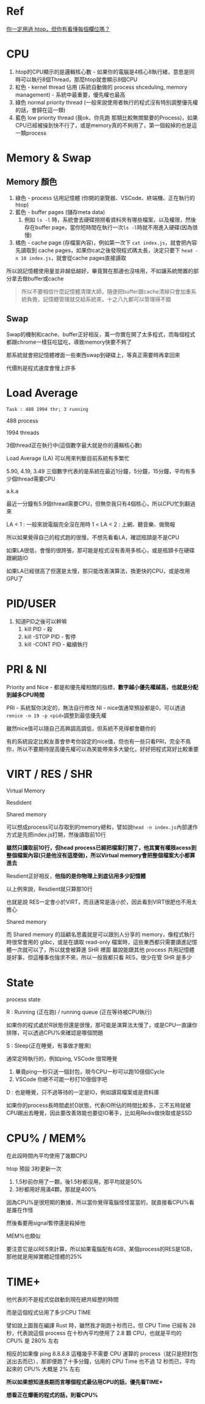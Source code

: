 # Ref

[你一定用過 htop，但你有看懂每個欄位嗎？](https://medium.com/starbugs/do-you-understand-htop-ffb72b3d5629)


# CPU

1. htop的CPU顯示的是邏輯核心數 - 如果你的電腦是4核心8執行緒，意思是同時可以執行8個Thread，那麼htop就會顯示8個CPU
2. 紅色 - kernel thread 佔用 (系統自動做的 process shceduling, memory management) - 系統中最重要，優先權也最高
3. 綠色 normal priority thread (一般來說使用者執行的程式沒有特別調整優先權的話，會歸在這一類)
4. 藍色 low priority thread (我ok、你先跑 那類比較無關緊要的Process)，如果CPU已經被操到快不行了，或是memory真的不夠用了，第一個殺掉的也是這一類process

# Memory & Swap

## Memory 顏色
1. 綠色 - process 佔用記憶體 (你開的瀏覽器、VSCode、終端機、正在執行的htop)
2. 藍色 - buffer pages (儲存meta data)
   1. 例如 `ls -l` 時，系統會去硬碟撈撈看資料夾有哪些檔案，以及權限，然後存在buffer page，當你短時間在執行一次`ls -l`時就不用進入硬碟(因為很慢)
3. 橘色 - cache page (存檔案內容)，例如第一次下 `cat index.js`，就會把內容先讀取到 cache pages，如果你cat之後發現程式碼太長，決定只要下 `head -n 10 index.js`，就會從cache pages直接讀取

所以說記憶體使用量並非越低越好，畢竟賢在那邊也沒啥用，不如讓系統閒置的部分拿去做buffer或cache

> 所以不要相信什麼記憶體清理大師，隨便把buffer跟cache清掉只會加重系統負擔，記憶體管理就交給系統來，十之八九都可以管理得不錯

## Swap

Swap的機制和cache、buffer正好相反，萬一你實在開了太多程式，而每個程式都跟chrome一樣狂吃猛吃，導致memory快要不夠了

那系統就會把記憶體裡面一些東西swap到硬碟上，等真正需要時再拿回來

代價則是程式速度會慢上許多

# Load Average

`Task : 488 1994 thr; 3 running`

488 process

1994 threads

3個thread正在執行中(這個數字最大就是你的邏輯核心數)

Load Average (LA) 可以用來判斷目前系統有多繁忙

5.90, 4.19, 3.49 三個數字代表的是系統在最近1分鐘，5分鐘，15分鐘，平均有多少個thread需要CPU

a.k.a

最近一分鐘有5.9個thread需要CPU，但無奈我只有4個核心，所以CPU忙到翻過來

LA < 1 : 一般來說電腦完全沒在用時
1 < LA < 2 : 上網、聽音樂、做簡報

所以如果覺得自己的程式跑的很慢，不想先看看LA，確認瓶頸是不是CPU

如果LA很低，會慢的很誇張，那可能是程式沒有善用多核心，或是瓶頸卡在硬碟跟網路IO

如果LA已經很高了但還是太慢，那只能改善演算法，換更快的CPU，或是改用GPU了

# PID/USER

1. 知道PID之後可以幹嘛
   1. kill PID - 殺
   2. kill -STOP PID - 暫停
   3. kill -CONT PID - 繼續執行

# PRI & NI

Priority and Nice - 都是和優先權相關的指標，**數字越小優先權越高，也就是分配到越多CPU時間**

PRI - 系統幫你決定的，無法自行修改
NI - nice值通常預設都是0，可以透過`renice -n 19 -p <pid>`調整到最低優先權

雖然nice值可以隨自己高興調高調低，但系統不見得都會聽你的

有的系統設定比較友善會參考你設定的nice值，但也有一些只看PRI，完全不鳥你，所以不要期待提高優先權可以為笑能帶來多大變化，好好把程式寫好比較重要

# VIRT / RES / SHR

Virtual Memory

Resdident

Shared memory

可以想成process可以存取到的memory總和，譬如說`head -n index.js`內部運作方式是先把index.js打開，然後讀取前10行

**雖然只讀取前10行，但head process已經把檔案打開了，他其實有權限acess到整個檔案內容(只是他沒有這麼做)，所以Virtual memory會把整個檔案大小都算進去**

Resdient正好相反，**他指的是你物理上到底佔用多少記憶體**

以上例來說，Resdient就只算那10行

也就是說 RES一定會小於VIRT，而且通常是遠小於，因此看到VIRT很肥也不用太擔心

Shared memory

而 Shared memory 的話顧名思義就是可以跟別人分享的 memory，像程式執行時很常會用的 glibc，或是在讀取 read-only 檔案時，這些東西都只需要讀進記憶體一次就可以了，所以就會被算進 SHR 裡面
雖說能跟其他 process 共用記憶體是好事，但這種事也強求不來，所以一般我都只看 RES，很少在管 SHR 是多少

# State

process state

R : Running (正在跑) / running queue (正在等待被CPU執行)

如果你的程式處於R狀態但還是很慢，那可能是演算法太慢了，或是CPU一直讓你排隊，可以透過CPU%來確認是哪個問題

S : Sleep(正在睡覺，有事做才醒來)

通常定時執行的，例如ping, VSCode 很常睡覺
1. 畢竟ping一秒只送一個封包，現今CPU一秒可以跑10億個Cycle
2. VSCode 你總不可能一秒打10億個字吧

D : 也是睡覺，只不過等待的一定是IO，例如讀寫檔案或是資料庫

如果你的process長時間處於D狀態，代表IO所佔的時間比較多，三不五時就被CPU踢出去睡覺，因此要改善效能也要從IO著手，比如用Redis做快取或是SSD

# CPU% / MEM%

在此段時間內平均使用了幾顆CPU

htop 預設 3秒更新一次

1. 1.5秒前你用了一顆，後1.5秒都沒用，那平均就是50%
2. 3秒都用好用滿4顆，那就是400%

因為CPU%是很短期的數據，所以當你覺得電腦怪怪當當的，就直接看CPU%看是誰在作怪

然後看要用signal暫停還是殺掉他

MEM%也類似

要注意它是以RES來計算，所以如果電腦配有4GB，某個process的RES是1GB，那他就是用掉實體記憶體的25%

# TIME+

他代表的不是程式從啟動到現在總共經歷的時間

而是這個程式佔用了多少CPU TIME

譬如說上圖我在編譯 Rust 時，雖然我才剛跑十秒而已，但 CPU Time 已經有 28 秒，代表說這個 process 在十秒內平均使用了 2.8 顆 CPU，也就是平均的 CPU% 是 280% 左右

相反的如果像 ping 8.8.8.8 這種幾乎不需要 CPU 運算的 process（就只是把封包送出去而已），那即便跑了十多分鐘，佔用的 CPU Time 也不過 12 秒而已，平均起來的 CPU% 大概是 2% 左右

**所以如果想知道長期而言哪個程式最佔用CPU的話，優先看TIME+**

**想看正在爆衝的程式的話，則看CPU%**

